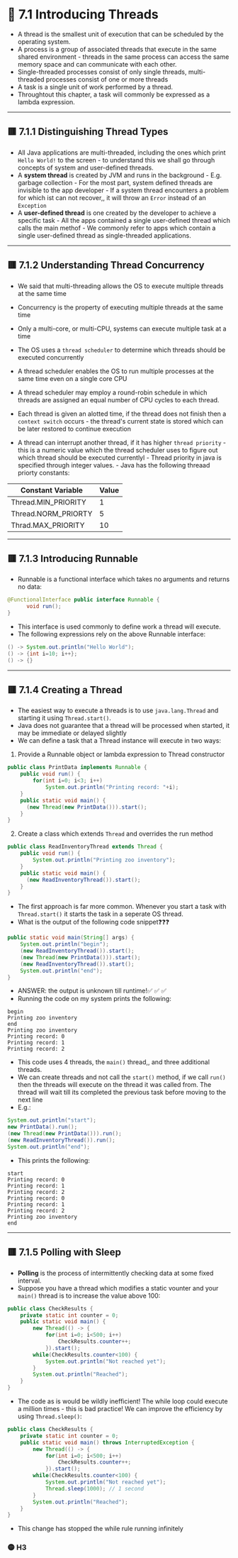 <link href="../../styles.css" rel="stylesheet"></link>


# 🧠 7.1 Introducing Threads

* A thread is the smallest unit of execution that can be scheduled by the operating system.
* A process is a group of associated threads that execute in the same shared environment - threads in the same process can access the same memory space and can communicate with each other.
* Single-threaded processes consist of only single threads, multi-threaded processes consist of one or more threads
* A task is a single unit of work performed by a thread.
* Throughtout this chapter, a task will commonly be expressed as a lambda expression.

<hr>

## 🟥 7.1.1 Distinguishing Thread Types
* All Java applications are multi-threaded, including the ones which print `Hello World!` to the screen - to understand this we shall go through concepts of system and user-defined threads.
* A **system thread** is created by JVM and runs in the background
      - E.g. garbage collection
      - For the most part, system defined threads are invisible to the app developer
      - If a system thread encounters a problem for which ist can not recover,, it will throw an `Error` instead of an `Exception`
* A **user-defined thread** is one created by the developer to achieve a specific task
      - All the apps contained a single user-defined thread which calls the main methof
      - We commonly refer to apps which contain a single user-defined thread as single-threaded applications.

<hr>

## 🟥 7.1.2 Understanding Thread Concurrency
* We said that multi-threading allows the OS to execute multiple threads at the same time
* Concurrency is the property of executing multiple threads at the same time
* Only a multi-core, or multi-CPU, systems can execute multiple task at a time
* The OS uses a `thread scheduler` to determine which threads should be executed concurrently
* A thread scheduler enables the OS to run multiple processes at the same time even on a single core CPU
* A thread scheduler may employ a round-robin schedule in which threads are assigned an equal number of CPU cycles to each thread.
* Each thread is given an alotted time, if the thread does not finish then a `context switch` occurs - the thread's current state is stored which can be later restored to continue execution

* A thread can interrupt another thread, if it has higher `thread priority` - this is a numeric value which the thread scheduler uses to figure out which thread should be executed currentlyl
      - Thread priority in java is specified through integer values.
      - Java has the following threaad priorty constants:

| Constant Variable | Value  |
| ----------------- | ------ |
| Thread.MIN_PRIORITY | 1    |
| Thread.NORM_PRIORTY | 5    |
| Thrad.MAX_PRIORITY  | 10   |

<hr>

## 🟥 7.1.3 Introducing Runnable
* Runnable is a functional interface which takes no arguments and returns no data:
```java
@FunctionalInterface public interface Runnable {
      void run();
}
```
* This interface is used commonly to define work a thread will execute.
* The following expressions rely on the above Runnable interface:
```java
() -> System.out.println("Hello World");
() -> {int i=10; i++};
() -> {}
```

<hr>

## 🟥 7.1.4 Creating a Thread
* The easiest way to execute a threads is to use `java.lang.Thread` and starting it using `Thread.start()`.
* Java does not guarantee that a thread will be processed when started, it may be immediate or delayed slightly
* We can define a task that a Thread instance will execute in two ways:
1) Provide a Runnable object or lambda expression to Thread constructor
```java
public class PrintData implements Runnable {
    public void run() {
        for(int i=0; i<3; i++)
            System.out.println("Printing record: "+i);
    }
    public static void main() {
      (new Thread(new PrintData())).start();
    }
}
```
2) Create a class which extends `Thread` and overrides the run method
```java
public class ReadInventoryThread extends Thread {
    public void run() {
        System.out.println("Printing zoo inventory");
    }
    public static void main() {
      (new ReadInventoryThread()).start();
    }
}
```
* The first approach is far more common. Whenever you start a task with `Thread.start()` it starts the task in a seperate OS thread.
* What is the output of the following code snippet❓❓❓
```java
public static void main(String[] args) {
    System.out.println("begin");
    (new ReadInventoryThread()).start();
    (new Thread(new PrintData())).start();
    (new ReadInventoryThread()).start();
    System.out.println("end");
}
```
* ANSWER: the output is unknown till runtime!✅ ✅ ✅ 
* Running the code on my system prints the following:
```
begin
Printing zoo inventory
end
Printing zoo inventory
Printing record: 0
Printing record: 1
Printing record: 2
```
* This code uses 4 threads, the `main()` thread,, and three additional threads.
* We can create threads and not call the `start()` method, if we call `run()` then the threads will execute on the thread it was called from. The thread will wait till its completed the previous task before moving to the next line
* E.g.:
```java
System.out.println("start");
new PrintData().run();
(new Thread(new PrintData())).run();
(new ReadInventoryThread()).run();
System.out.println("end");
```
* This prints the following:
```
start
Printing record: 0
Printing record: 1
Printing record: 2
Printing record: 0
Printing record: 1
Printing record: 2
Printing zoo inventory
end
```

<hr>

## 🟥 7.1.5 Polling with Sleep
* **Polling** is the process of intermittently checking data at some fixed interval.
* Suppose you have a thread which modifies a static vounter and your `main()` thread is to increase the value above 100:
```java
public class CheckResults {
    private static int counter = 0;
    public static void main() {    
        new Thread(() -> {
            for(int i=0; i<500; i++)
                CheckResults.counter++;
            }).start();
        while(CheckResults.counter<100) {
            System.out.println("Not reached yet");
        }
        System.out.println("Reached");
    }
}
```
* The code as is would be wildly inefficient! The while loop could execute a million times - this is bad practice! We can improve the efficiency by using `Thread.sleep()`:
```java
public class CheckResults {
    private static int counter = 0;
    public static void main() throws InterruptedException {    
        new Thread(() -> {
            for(int i=0; i<500; i++)
                CheckResults.counter++;
            }).start();
        while(CheckResults.counter<100) {
            System.out.println("Not reached yet");
            Thread.sleep(1000); // 1 second
        }
        System.out.println("Reached");
    }
}
```
* This change has stopped the while rule running infinitely

### 🟡 H3